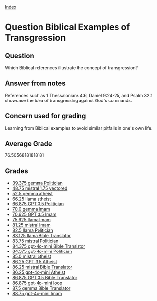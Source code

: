 
[Index](../../index.md)
# Question Biblical Examples of Transgression
## Question
Which Biblical references illustrate the concept of transgression?

## Answer from notes
References such as 1 Thessalonians 4:6, Daniel 9:24-25, and Psalm 32:1 showcase the idea of transgressing against God's commands.

## Concern used for grading
Learning from Biblical examples to avoid similar pitfalls in one's own life.

## Average Grade
76.50568181818181

## Grades
 * [39.375 gemma Politician](../answers/gemma_Politician/Biblical_Examples_of_Transgression.md)
 * [48.75 mistral 1.75 vectored](../answers/mistral_1.75_vectored/Biblical_Examples_of_Transgression.md)
 * [52.5 gemma atheist](../answers/gemma_atheist/Biblical_Examples_of_Transgression.md)
 * [66.25 llama atheist](../answers/llama_atheist/Biblical_Examples_of_Transgression.md)
 * [66.875 GPT 3.5 Politician](../answers/GPT_3.5_Politician/Biblical_Examples_of_Transgression.md)
 * [70.0 gemma Imam](../answers/gemma_Imam/Biblical_Examples_of_Transgression.md)
 * [70.625 GPT 3.5 Imam](../answers/GPT_3.5_Imam/Biblical_Examples_of_Transgression.md)
 * [75.625 llama Imam](../answers/llama_Imam/Biblical_Examples_of_Transgression.md)
 * [81.25 mistral Imam](../answers/mistral_Imam/Biblical_Examples_of_Transgression.md)
 * [82.5 llama Politician](../answers/llama_Politician/Biblical_Examples_of_Transgression.md)
 * [83.125 llama Bible Translator](../answers/llama_Bible_Translator/Biblical_Examples_of_Transgression.md)
 * [83.75 mistral Politician](../answers/mistral_Politician/Biblical_Examples_of_Transgression.md)
 * [84.375 gpt-4o-mini Bible Translator](../answers/gpt-4o-mini_Bible_Translator/Biblical_Examples_of_Transgression.md)
 * [84.375 gpt-4o-mini Politician](../answers/gpt-4o-mini_Politician/Biblical_Examples_of_Transgression.md)
 * [85.0 mistral atheist](../answers/mistral_atheist/Biblical_Examples_of_Transgression.md)
 * [86.25 GPT 3.5 Atheist](../answers/GPT_3.5_Atheist/Biblical_Examples_of_Transgression.md)
 * [86.25 mistral Bible Translator](../answers/mistral_Bible_Translator/Biblical_Examples_of_Transgression.md)
 * [86.25 gpt-4o-mini Atheist](../answers/gpt-4o-mini_Atheist/Biblical_Examples_of_Transgression.md)
 * [86.875 GPT 3.5 Bible Translator](../answers/GPT_3.5_Bible_Translator/Biblical_Examples_of_Transgression.md)
 * [86.875 gpt-4o-mini loop](../answers/gpt-4o-mini_loop/Biblical_Examples_of_Transgression.md)
 * [87.5 gemma Bible Translator](../answers/gemma_Bible_Translator/Biblical_Examples_of_Transgression.md)
 * [88.75 gpt-4o-mini Imam](../answers/gpt-4o-mini_Imam/Biblical_Examples_of_Transgression.md)
